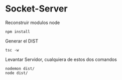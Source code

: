 # Socket-Server

Reconstruir modulos node
```
npm install
```

Generar el DIST
```
tsc -w
```

Levantar Servidor, cualquiera de estos dos comandos
```
nodemon dist/
node dist/
```